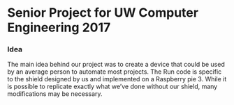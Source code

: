 # Senior Project for UW Computer Engineering 2017
### Idea
The main idea behind our project was to create a device that could be used by an average person to automate most projects. The Run code is specific to the shield designed by us and implemented on a Raspberry pie 3. While it is possible to replicate exactly what we’ve done without our shield, many modifications may be necessary. 

